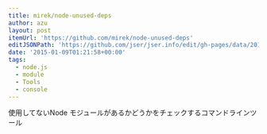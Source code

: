 ```yaml
---
title: mirek/node-unused-deps
author: azu
layout: post
itemUrl: 'https://github.com/mirek/node-unused-deps'
editJSONPath: 'https://github.com/jser/jser.info/edit/gh-pages/data/2015/01/index.json'
date: '2015-01-09T01:21:58+00:00'
tags:
  - node.js
  - module
  - Tools
  - console
---
```

使用してないNode モジュールがあるかどうかをチェックするコマンドラインツール
